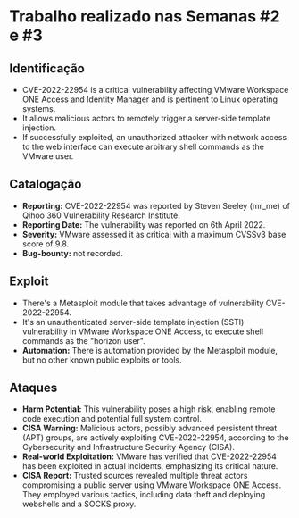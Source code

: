 # Trabalho realizado nas Semanas #2 e #3

## Identificação

- CVE-2022-22954 is a critical vulnerability affecting VMware Workspace ONE Access and Identity Manager and is pertinent to Linux operating systems.
- It allows malicious actors to remotely trigger a server-side template injection.
- If successfully exploited, an unauthorized attacker with network access to the web interface can execute arbitrary shell commands as the VMware user.

## Catalogação

- **Reporting:** CVE-2022-22954 was reported by Steven Seeley (mr_me) of Qihoo 360 Vulnerability Research Institute.
- **Reporting Date:** The vulnerability was reported on 6th April 2022.
- **Severity:** VMware assessed it as critical with a maximum CVSSv3 base score of 9.8.
- **Bug-bounty:** not recorded.

## Exploit

- There's a Metasploit module that takes advantage of vulnerability CVE-2022-22954.
- It's an unauthenticated server-side template injection (SSTI) vulnerability in VMware Workspace ONE Access, to execute shell commands as the "horizon user".
- **Automation:** There is automation provided by the Metasploit module, but no other known public exploits or tools.

## Ataques

- **Harm Potential:** This vulnerability poses a high risk, enabling remote code execution and potential full system control.
- **CISA Warning:** Malicious actors, possibly advanced persistent threat (APT) groups, are actively exploiting CVE-2022-22954, according to the Cybersecurity and Infrastructure Security Agency (CISA).
- **Real-world Exploitation:** VMware has verified that CVE-2022-22954 has been exploited in actual incidents, emphasizing its critical nature.
- **CISA Report:** Trusted sources revealed multiple threat actors compromising a public server using VMware Workspace ONE Access. They employed various tactics, including data theft and deploying webshells and a SOCKS proxy.
